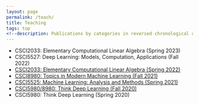 ```yaml
---
layout: page
permalink: /teach/
title: Teaching
tags: top
<!--description: Publications by categories in reversed chronological order. -->
---
```


- CSCI2033: Elementary Computational Linear Algebra (Spring 2023)  
- CSCI5527: Deep Learning: Models, Computation, Applications (Fall 2022)
- [CSCI2033: Elementary Computational Linear Algebra (Spring 2022)](LA-Spring-2022)
- [CSCI8980: Topics in Modern Machine Learning (Fall 2021)](TMML-Fall-2021)
- [CSCI5525: Machine Learning: Analysis and Methods (Spring 2021)](ML-Spring-2021)
- [CSCI5980/8980: Think Deep Learning (Fall 2020)](DL-Fall-2020/)
- CSCI5980: Think Deep Learning (Spring 2020)
